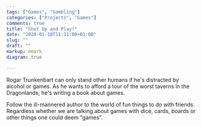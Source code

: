 ```yaml
---
tags: ["Games", "Gambling"]
categories: ["Projects", "Games"]
comments: true
title: "Shut Up and Play!"
date: "2020-01-18T11:31:00+01:00"
slug: ""
draft: ""
markup: mmark
diagram: true

---
```


Rogar Trunkenbart can only stand other humans if he's distracted by
alcohol or games. As he wants to afford a tour of the worst taverns
in the Dragonlands, he's writing a book about games.

Follow the ill-mannered author to the world of fun things to do with friends.
Regardless whether we are talking about games with dice, cards, boards or other
things one could deem "games".
